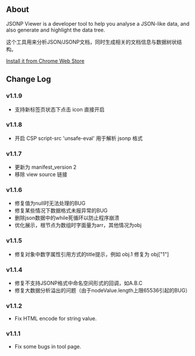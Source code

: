 ## About
JSONP Viewer is a developer tool to help you analyse a JSON-like data, and also generate and highlight the data tree.

这个工具用来分析JSON/JSONP文档，同时生成相关的文档信息与数据树状结构。

[Install it from Chrome Web Store](https://chrome.google.com/webstore/detail/mijkjfpdiidomhagijpedgaeekkadlgp/details)

## Change Log

### v1.1.9
* 支持新标签页状态下点击 icon 直接开启

### v1.1.8
* 开启 CSP script-src 'unsafe-eval' 用于解析 jsonp 格式

### v1.1.7
* 更新为 manifest_version 2
* 移除 view source 链接

### v1.1.6
* 修复值为null时无法处理的BUG
* 修复某些情况下数据格式未报异常的BUG
* 删除json数据中的while死循环以防止程序崩溃
* 优化展示，根节点为数组时字面量为arr，其他情况为obj

### v1.1.5
* 修复对象中数字属性引用方式的title提示，例如 obj.1 修复为 obj["1"]

### v1.1.4
* 修复不支持JSONP格式中命名空间形式的回调，如A.B.C
* 修复大数据分析溢出的问题（由于nodeValue.length上限65536引起的BUG）

### v1.1.2
* Fix HTML encode for string value.

### v1.1.1
* Fix some bugs in tool page.



